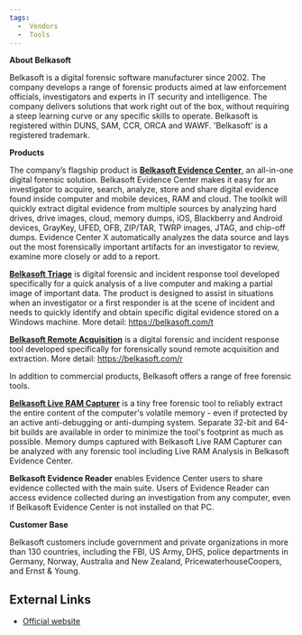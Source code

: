 ```yaml
---
tags:
  -  Vendors
  -  Tools
---
```

**About Belkasoft**

Belkasoft is a digital forensic software manufacturer since 2002. The
company develops a range of forensic products aimed at law enforcement
officials, investigators and experts in IT security and intelligence.
The company delivers solutions that work right out of the box, without
requiring a steep learning curve or any specific skills to operate.
Belkasoft is registered within DUNS, SAM, CCR, ORCA and WAWF.
'Belkasoft' is a registered trademark.

**Products**

The company’s flagship product is **[Belkasoft Evidence
Center](belkasoft_evidence_center.md)**, an all-in-one digital
forensic solution. Belkasoft Evidence Center makes it easy for an
investigator to acquire, search, analyze, store and share digital
evidence found inside computer and mobile devices, RAM and cloud. The
toolkit will quickly extract digital evidence from multiple sources by
analyzing hard drives, drive images, cloud, memory dumps, iOS,
Blackberry and Android devices, GrayKey, UFED, OFB, ZIP/TAR, TWRP
images, JTAG, and chip-off dumps. Evidence Center X automatically
analyzes the data source and lays out the most forensically important
artifacts for an investigator to review, examine more closely or add to
a report.

**[Belkasoft Triage](belkasoft_t.md)** is digital forensic and
incident response tool developed specifically for a quick analysis of a
live computer and making a partial image of important data. The product
is designed to assist in situations when an investigator or a first
responder is at the scene of incident and needs to quickly identify and
obtain specific digital evidence stored on a Windows machine. More
detail: <https://belkasoft.com/t>

**[Belkasoft Remote Acquisition](belkasoft_r.md)** is a digital
forensic and incident response tool developed specifically for
forensically sound remote acquisition and extraction. More detail:
<https://belkasoft.com/r>

In addition to commercial products, Belkasoft offers a range of free
forensic tools.

**[Belkasoft Live RAM
Capturer](belkasoft_live_ram_capturer.md)** is a tiny free
forensic tool to reliably extract the entire content of the computer's
volatile memory - even if protected by an active anti-debugging or
anti-dumping system. Separate 32-bit and 64-bit builds are available in
order to minimize the tool's footprint as much as possible. Memory dumps
captured with Belkasoft Live RAM Capturer can be analyzed with any
forensic tool including Live RAM Analysis in Belkasoft Evidence Center.

**Belkasoft Evidence Reader** enables Evidence Center users to share
evidence collected with the main suite. Users of Evidence Reader can
access evidence collected during an investigation from any computer,
even if Belkasoft Evidence Center is not installed on that PC.

**Customer Base**

Belkasoft customers include government and private organizations in more
than 130 countries, including the FBI, US Army, DHS, police departments
in Germany, Norway, Australia and New Zealand, PricewaterhouseCoopers,
and Ernst & Young.

## External Links

- [Official website](https://belkasoft.com/)